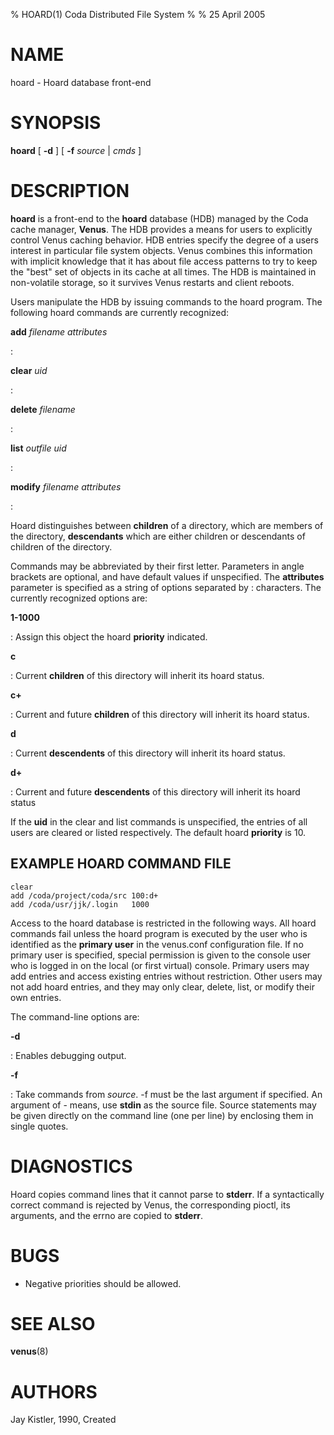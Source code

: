 % HOARD(1) Coda Distributed File System
%
% 25 April 2005

NAME
====

hoard - Hoard database front-end

SYNOPSIS
========

**hoard** \[ **-d** \] \[ **-f** *source* \| *cmds* \]

DESCRIPTION
===========

**hoard** is a front-end to the **hoard** database (HDB) managed by the
Coda cache manager, **Venus**. The HDB provides a means for users to
explicitly control Venus caching behavior. HDB entries specify the
degree of a users interest in particular file system objects. Venus
combines this information with implicit knowledge that it has about file
access patterns to try to keep the \"best\" set of objects in its cache
at all times. The HDB is maintained in non-volatile storage, so it
survives Venus restarts and client reboots.

Users manipulate the HDB by issuing commands to the hoard program. The
following hoard commands are currently recognized:

**add** *filename* *attributes*

:   

**clear** *uid*

:   

**delete** *filename*

:   

**list** *outfile* *uid*

:   

**modify** *filename* *attributes*

:   

Hoard distinguishes between **children** of a directory, which are
members of the directory, **descendants** which are either children or
descendants of children of the directory.

Commands may be abbreviated by their first letter. Parameters in angle
brackets are optional, and have default values if unspecified. The
**attributes** parameter is specified as a string of options separated
by : characters. The currently recognized options are:

**1-1000**

:   Assign this object the hoard **priority** indicated.

**c**

:   Current **children** of this directory will inherit its hoard
    status.

**c+**

:   Current and future **children** of this directory will inherit its
    hoard status.

**d**

:   Current **descendents** of this directory will inherit its hoard
    status.

**d+**

:   Current and future **descendents** of this directory will inherit
    its hoard status

If the **uid** in the clear and list commands is unspecified, the
entries of all users are cleared or listed respectively. The default
hoard **priority** is 10.

EXAMPLE HOARD COMMAND FILE
--------------------------

    clear
    add /coda/project/coda/src 100:d+
    add /coda/usr/jjk/.login   1000

Access to the hoard database is restricted in the following ways. All
hoard commands fail unless the hoard program is executed by the user who
is identified as the **primary user** in the venus.conf configuration
file. If no primary user is specified, special permission is given to
the console user who is logged in on the local (or first virtual)
console. Primary users may add entries and access existing entries
without restriction. Other users may not add hoard entries, and they may
only clear, delete, list, or modify their own entries.

The command-line options are:

**-d**

:   Enables debugging output.

**-f**

:   Take commands from *source*. -f must be the last argument if
    specified. An argument of - means, use **stdin** as the source file.
    Source statements may be given directly on the command line (one per
    line) by enclosing them in single quotes.

DIAGNOSTICS
===========

Hoard copies command lines that it cannot parse to **stderr**. If a
syntactically correct command is rejected by Venus, the corresponding
pioctl, its arguments, and the errno are copied to **stderr**.

BUGS
====

* Negative priorities should be allowed.

SEE ALSO
========

**venus**(8)

AUTHORS
=======

Jay Kistler, 1990, Created

